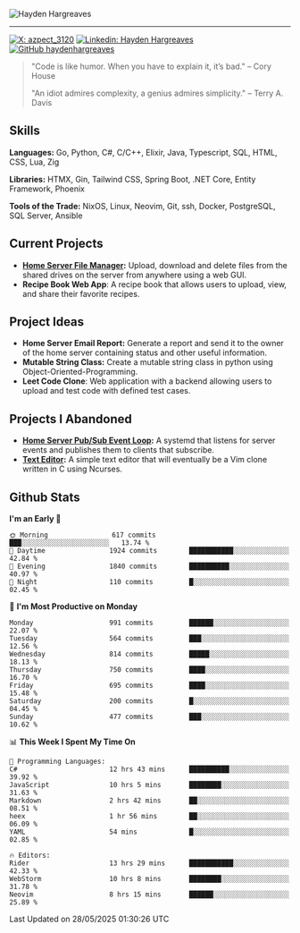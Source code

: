 ![Hayden Hargreaves](./assets/github-header-image.png)

<hr>

[![X: azpect_3120](https://img.shields.io/twitter/follow/azpect_3120?style=social)](https://x.com/azpect_3120)
[![Linkedin: Hayden Hargreaves](https://img.shields.io/badge/-Hayden%20Hargreaves-blue?style=flat-square&logo=Linkedin&logoColor=white&link=https://www.linkedin.com/in/hayden-hargreaves-37b2802a4/)](https://www.linkedin.com/in/hayden-hargreaves-37b2802a4/)
[![GitHub haydenhargreaves](https://img.shields.io/github/followers/haydenhargreaves?label=follow&style=social)](https://github.com/haydenhargreaves)

> "Code is like humor. When you have to explain it, it’s bad." – Cory House
> 
> "An idiot admires complexity, a genius admires simplicity." – Terry A. Davis

## Skills
**Languages:** Go, Python, C#, C/C++, Elixir, Java, Typescript, SQL, HTML, CSS, Lua, Zig

**Libraries:** HTMX, Gin, Tailwind CSS, Spring Boot, .NET Core, Entity Framework, Phoenix

**Tools of the Trade:** NixOS, Linux, Neovim, Git, ssh, Docker, PostgreSQL, SQL Server, Ansible


## Current Projects 
- **[Home Server File Manager](https://github.com/haydenhargreaves/ServerFileManager):** Upload, download and delete files from the shared drives on the server from anywhere using a web GUI.
- **Recipe Book Web App**: A recipe book that allows users to upload, view, and share their favorite recipes.


## Project Ideas
- **Home Server Email Report:** Generate a report and send it to the owner of the home server containing status and other useful information.
- **Mutable String Class:** Create a mutable string class in python using Object-Oriented-Programming.
- **Leet Code Clone**: Web application with a backend allowing users to upload and test code with defined test cases.

## Projects I Abandoned 
- **[Home Server Pub/Sub Event Loop](https://github.com/haydenhargreaves/TCPNotificationManager):** A systemd that listens for server events and publishes them to clients that subscribe.
- **[Text Editor](https://github.com/haydenhargreaves/TextEditor):** A simple text editor that will eventually be a Vim clone written in C using Ncurses.



## Github Stats

<!--START_SECTION:waka-->
**I'm an Early 🐤** 

```text
🌞 Morning                617 commits         ███░░░░░░░░░░░░░░░░░░░░░░   13.74 % 
🌆 Daytime                1924 commits        ███████████░░░░░░░░░░░░░░   42.84 % 
🌃 Evening                1840 commits        ██████████░░░░░░░░░░░░░░░   40.97 % 
🌙 Night                  110 commits         █░░░░░░░░░░░░░░░░░░░░░░░░   02.45 % 
```
📅 **I'm Most Productive on Monday** 

```text
Monday                   991 commits         ██████░░░░░░░░░░░░░░░░░░░   22.07 % 
Tuesday                  564 commits         ███░░░░░░░░░░░░░░░░░░░░░░   12.56 % 
Wednesday                814 commits         █████░░░░░░░░░░░░░░░░░░░░   18.13 % 
Thursday                 750 commits         ████░░░░░░░░░░░░░░░░░░░░░   16.70 % 
Friday                   695 commits         ████░░░░░░░░░░░░░░░░░░░░░   15.48 % 
Saturday                 200 commits         █░░░░░░░░░░░░░░░░░░░░░░░░   04.45 % 
Sunday                   477 commits         ███░░░░░░░░░░░░░░░░░░░░░░   10.62 % 
```


📊 **This Week I Spent My Time On** 

```text
💬 Programming Languages: 
C#                       12 hrs 43 mins      ██████████░░░░░░░░░░░░░░░   39.92 % 
JavaScript               10 hrs 5 mins       ████████░░░░░░░░░░░░░░░░░   31.63 % 
Markdown                 2 hrs 42 mins       ██░░░░░░░░░░░░░░░░░░░░░░░   08.51 % 
heex                     1 hr 56 mins        ██░░░░░░░░░░░░░░░░░░░░░░░   06.09 % 
YAML                     54 mins             █░░░░░░░░░░░░░░░░░░░░░░░░   02.85 % 

🔥 Editors: 
Rider                    13 hrs 29 mins      ███████████░░░░░░░░░░░░░░   42.33 % 
WebStorm                 10 hrs 8 mins       ████████░░░░░░░░░░░░░░░░░   31.78 % 
Neovim                   8 hrs 15 mins       ██████░░░░░░░░░░░░░░░░░░░   25.89 % 
```


 Last Updated on 28/05/2025 01:30:26 UTC
<!--END_SECTION:waka-->
